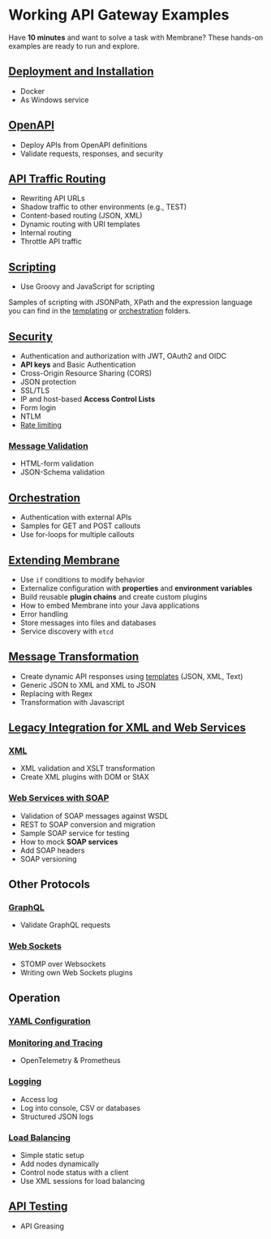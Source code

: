# Working API Gateway Examples

Have **10 minutes** and want to solve a task with Membrane? These hands-on examples are ready to run and explore.

## [Deployment and Installation](deployment)

* Docker 
* As Windows service

## [OpenAPI](openapi)

* Deploy APIs from OpenAPI definitions
* Validate requests, responses, and security

## [API Traffic Routing](routing-traffic)

* Rewriting API URLs
* Shadow traffic to other environments (e.g., TEST)
* Content-based routing (JSON, XML)
* Dynamic routing with URI templates
* Internal routing
* Throttle API traffic

## [Scripting](scripting)

* Use Groovy and JavaScript for scripting

Samples of scripting with JSONPath, XPath and the expression language you can find in the [templating](templating) or [orchestration](orchestration) folders.

## [Security](security)

* Authentication and authorization with JWT, OAuth2 and OIDC
* **API keys** and Basic Authentication
* Cross-Origin Resource Sharing (CORS)
* JSON protection
* SSL/TLS
* IP and host-based **Access Control Lists**
* Form login
* NTLM
* [Rate limiting](rate-limiting) 

### [Message Validation](validation)

* HTML-form validation
* JSON-Schema validation

## [Orchestration](orchestration)

* Authentication with external APIs
* Samples for GET and POST callouts
* Use for-loops for multiple callouts

## [Extending Membrane](extending-membrane)

* Use `if` conditions to modify behavior
* Externalize configuration with **properties** and **environment variables**
* Build reusable **plugin chains** and create custom plugins
* How to embed Membrane into your Java applications 
* Error handling
* Store messages into files and databases
* Service discovery with `etcd`



## [Message Transformation](message-transformation)

* Create dynamic API responses using [templates](templating) (JSON, XML, Text)
* Generic JSON to XML and XML to JSON
* Replacing with Regex
* Transformation with Javascript

## [Legacy Integration for XML and Web Services](web-services-soap)

### [XML](xml)

* XML validation and XSLT transformation
* Create XML plugins with DOM or StAX

### [Web Services with SOAP](web-services-soap)

* Validation of SOAP messages against WSDL
* REST to SOAP conversion and migration
* Sample SOAP service for testing
* How to mock **SOAP services** 
* Add SOAP headers
* SOAP versioning

## Other Protocols

### [GraphQL](graphql)

* Validate GraphQL requests

### [Web Sockets](websockets)

* STOMP over Websockets
* Writing own Web Sockets plugins

## Operation

### [YAML Configuration](yaml-configuration)

### [Monitoring and Tracing](monitoring-tracing)

* OpenTelemetry & Prometheus

### [Logging](logging)

* Access log
* Log into console, CSV or databases
* Structured JSON logs

### [Load Balancing](loadbalancing)

* Simple static setup
* Add nodes dynamically
* Control node status with a client
* Use XML sessions for load balancing

## [API Testing](api-testing)
  
* API Greasing
